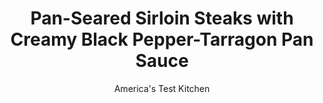 ---
layout: ../../layouts/MarkdownPostLayout.astro
title: Pan-Seared Sirloin Steaks with Creamy Black Pepper-Tarragon Pan Sauce
author: America's Test Kitchen
pubDate: 2023-03-15
description: "Were just not that fond of steaks that stick to the pan."
image_url: https://res.cloudinary.com/hksqkdlah/image/upload/ar_1:1,c_fill,dpr_2.0,f_auto,fl_lossy.progressive.strip_profile,g_faces:auto,q_auto:low,w_344/SFS_PanSearedSirloinSteaksSauces_26_ywo86c
tags: ["Main Courses","Beef","Weeknight"]
calories: 3173
protein: 51
carbohydrates: 6
fats: 
fiber: 1
ingredients: ["4 (8- to 10-ounce) boneless top, sirloin steaks, 1 inch thick, trimmed","1 tablespoon, kosher salt","1 1/2 teaspoons, pepper","1 tablespoon, vegetable oil","1 tablespoon, unsalted butter","1 , shallot, minced","1 , garlic clove, minced","1 teaspoon coarsely ground, pepper","1/4 teaspoon, kosher salt","1/4 cup, brandy","3/4 cup, heavy cream","1 tablespoon chopped, fresh tarragon","2 teaspoons, Worcestershire sauce","1 teaspoon, Dijon mustard"]
serves: 4
time: "40 minutes"
instructions: ["FOR THE STEAKS: Set wire rack in rimmed baking sheet. Pat steaks dry with paper towels and sprinkle with salt and pepper.","Heat oil in 12-inch nonstick skillet over medium-high heat until just smoking. Add steaks and cook, flipping every 2 minutes, until meat registers 125 degrees (for medium-rare), 8 to 10 minutes. Transfer steaks to prepared rack, tent with aluminum foil, and let rest for 10 minutes.","FOR THE SAUCE: Melt butter in now-empty skillet over medium heat. Add shallot, garlic, pepper, and salt and cook until shallot is softened, about 2 minutes.","Off heat, add brandy. Return skillet to medium heat and cook until nearly evaporated, about 1 minute. Add cream and bring to simmer. Cook until slightly thickened, about 3 minutes. Off heat, stir in tarragon, Worcestershire, and mustard. Slice steaks and serve with sauce."]
nutrition: ["919 mg Potassium","494 mg Phosphorus","117 mg Calcium","4 mg Iron","62 mg Magnesium","797 mg Sodium","9 mg Zinc","58 g Fat","16 mg Niacin (B3)","23 g Monounsaturated","2 g Polyunsaturated","2 mg Vitamin C","261 mg Cholesterol","26 g Saturated","1 g Fiber","36 µg Folate (food)","2 g Sugars","8 µg Vitamin K","212 g Water","6 g Carbs","36 µg Folate equivalent (total)","51 g Protein","2 mg Vitamin E","2 µg Vitamin B12","1 mg Vitamin B6","209 µg Vitamin A","793 kcal Energy","3173 calories"]
notes: "We do not recommend making this recipe with steaks thinner than 1 inch, but thicker steaks can be used. If using thicker steaks, just continue to cook them, flipping every 2 minutes, until they register 125 degrees (for medium-rare). Top sirloin steaks are commonly sold as larger steaks (about 1 pound each) that serve two people. If you can find only larger steaks, buy two steaks and cut them in half crosswise to make four steaks that are about 8 ounces each. You can substitute fresh thyme for the tarragon, if desired."
---